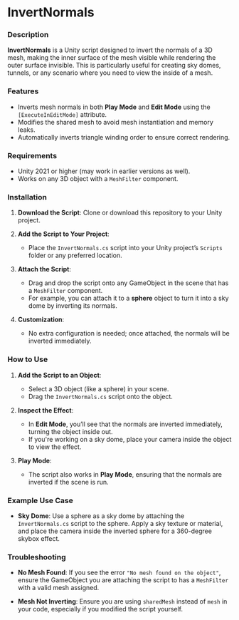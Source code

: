 # InvertNormals

### Description

**InvertNormals** is a Unity script designed to invert the normals of a 3D mesh, making the inner surface of the mesh visible while rendering the outer surface invisible. This is particularly useful for creating sky domes, tunnels, or any scenario where you need to view the inside of a mesh.

### Features
- Inverts mesh normals in both **Play Mode** and **Edit Mode** using the `[ExecuteInEditMode]` attribute.
- Modifies the shared mesh to avoid mesh instantiation and memory leaks.
- Automatically inverts triangle winding order to ensure correct rendering.

### Requirements
- Unity 2021 or higher (may work in earlier versions as well).
- Works on any 3D object with a `MeshFilter` component.

### Installation

1. **Download the Script**: Clone or download this repository to your Unity project.
   
2. **Add the Script to Your Project**:
   - Place the `InvertNormals.cs` script into your Unity project’s `Scripts` folder or any preferred location.

3. **Attach the Script**:
   - Drag and drop the script onto any GameObject in the scene that has a `MeshFilter` component.
   - For example, you can attach it to a **sphere** object to turn it into a sky dome by inverting its normals.

4. **Customization**:
   - No extra configuration is needed; once attached, the normals will be inverted immediately.

### How to Use

1. **Add the Script to an Object**:
   - Select a 3D object (like a sphere) in your scene.
   - Drag the `InvertNormals.cs` script onto the object.
   
2. **Inspect the Effect**:
   - In **Edit Mode**, you’ll see that the normals are inverted immediately, turning the object inside out.
   - If you're working on a sky dome, place your camera inside the object to view the effect.

3. **Play Mode**:
   - The script also works in **Play Mode**, ensuring that the normals are inverted if the scene is run.

### Example Use Case

- **Sky Dome**: Use a sphere as a sky dome by attaching the `InvertNormals.cs` script to the sphere. Apply a sky texture or material, and place the camera inside the inverted sphere for a 360-degree skybox effect.

### Troubleshooting

- **No Mesh Found**: If you see the error `"No mesh found on the object"`, ensure the GameObject you are attaching the script to has a `MeshFilter` with a valid mesh assigned.
  
- **Mesh Not Inverting**: Ensure you are using `sharedMesh` instead of `mesh` in your code, especially if you modified the script yourself.